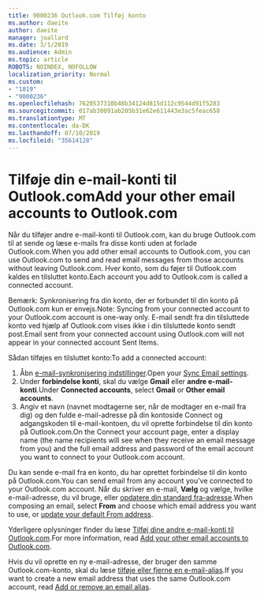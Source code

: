 ```yaml
---
title: 9000236 Outlook.com Tilføj konto
ms.author: daeite
author: daeite
manager: joallard
ms.date: 3/1/2019
ms.audience: Admin
ms.topic: article
ROBOTS: NOINDEX, NOFOLLOW
localization_priority: Normal
ms.custom:
- "1819"
- "9000236"
ms.openlocfilehash: 7620537310b48b34124d815d112c9544d91f5283
ms.sourcegitcommit: 017ab30091ab205b31e62e611443e3ac5feac658
ms.translationtype: MT
ms.contentlocale: da-DK
ms.lasthandoff: 07/10/2019
ms.locfileid: "35614128"
---
```

# <a name="add-your-other-email-accounts-to-outlookcom"></a><span data-ttu-id="39742-102">Tilføje din e-mail-konti til Outlook.com</span><span class="sxs-lookup"><span data-stu-id="39742-102">Add your other email accounts to Outlook.com</span></span>

<span data-ttu-id="39742-103">Når du tilføjer andre e-mail-konti til Outlook.com, kan du bruge Outlook.com til at sende og læse e-mails fra disse konti uden at forlade Outlook.com.</span><span class="sxs-lookup"><span data-stu-id="39742-103">When you add other email accounts to Outlook.com, you can use Outlook.com to send and read email messages from those accounts without leaving Outlook.com.</span></span> <span data-ttu-id="39742-104">Hver konto, som du føjer til Outlook.com kaldes en tilsluttet konto.</span><span class="sxs-lookup"><span data-stu-id="39742-104">Each account you add to Outlook.com is called a connected account.</span></span>

<span data-ttu-id="39742-105">Bemærk: Synkronisering fra din konto, der er forbundet til din konto på Outlook.com kun er envejs.</span><span class="sxs-lookup"><span data-stu-id="39742-105">Note: Syncing from your connected account to your Outlook.com account is one-way only.</span></span> <span data-ttu-id="39742-106">E-mail sendt fra din tilsluttede konto ved hjælp af Outlook.com vises ikke i din tilsluttede konto sendt post.</span><span class="sxs-lookup"><span data-stu-id="39742-106">Email sent from your connected account using Outlook.com will not appear in your connected account Sent Items.</span></span>

<span data-ttu-id="39742-107">Sådan tilføjes en tilsluttet konto:</span><span class="sxs-lookup"><span data-stu-id="39742-107">To add a connected account:</span></span>

1. <span data-ttu-id="39742-108">Åbn [e-mail-synkronisering indstillinger](https://go.microsoft.com/fwlink/?linkid=875264).</span><span class="sxs-lookup"><span data-stu-id="39742-108">Open your [Sync Email settings](https://go.microsoft.com/fwlink/?linkid=875264).</span></span>
2. <span data-ttu-id="39742-109">Under **forbindelse konti**, skal du vælge **Gmail** eller **andre e-mail-konti**.</span><span class="sxs-lookup"><span data-stu-id="39742-109">Under **Connected accounts**, select **Gmail** or **Other email accounts**.</span></span>
3. <span data-ttu-id="39742-110">Angiv et navn (navnet modtagerne ser, når de modtager en e-mail fra dig) og den fulde e-mail-adresse på din kontoside Connect og adgangskoden til e-mail-kontoen, du vil oprette forbindelse til din konto på Outlook.com.</span><span class="sxs-lookup"><span data-stu-id="39742-110">On the Connect your account page, enter a display name (the name recipients will see when they receive an email message from you) and the full email address and password of the email account you want to connect to your Outlook.com account.</span></span>

<span data-ttu-id="39742-111">Du kan sende e-mail fra en konto, du har oprettet forbindelse til din konto på Outlook.com.</span><span class="sxs-lookup"><span data-stu-id="39742-111">You can send email from any account you've connected to your Outlook.com account.</span></span> <span data-ttu-id="39742-112">Når du skriver en e-mail, **Vælg** og vælge, hvilke e-mail-adresse, du vil bruge, eller [opdatere din standard fra-adresse](https://go.microsoft.com/fwlink/?linkid=875264).</span><span class="sxs-lookup"><span data-stu-id="39742-112">When composing an email, select **From** and choose which email address you want to use, or [update your default From address](https://go.microsoft.com/fwlink/?linkid=875264).</span></span>

<span data-ttu-id="39742-113">Yderligere oplysninger finder du læse [Tilføj dine andre e-mail-konti til Outlook.com](https://support.office.com/article/c5224df4-5885-4e79-91ba-523aa743f0ba?wt.mc_id=Office_Outlook_com_Alchemy).</span><span class="sxs-lookup"><span data-stu-id="39742-113">For more information, read [Add your other email accounts to Outlook.com](https://support.office.com/article/c5224df4-5885-4e79-91ba-523aa743f0ba?wt.mc_id=Office_Outlook_com_Alchemy).</span></span>

<span data-ttu-id="39742-114">Hvis du vil oprette en ny e-mail-adresse, der bruger den samme Outlook.com-konto, skal du læse [tilføje eller fjerne en e-mail-alias](https://support.office.com/article/459b1989-356d-40fa-a689-8f285b13f1f2?wt.mc_id=Office_Outlook_com_Alchemy).</span><span class="sxs-lookup"><span data-stu-id="39742-114">If you want to create a new email address that uses the same Outlook.com account, read [Add or remove an email alias](https://support.office.com/article/459b1989-356d-40fa-a689-8f285b13f1f2?wt.mc_id=Office_Outlook_com_Alchemy).</span></span>